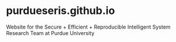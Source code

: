 # purdueseris.github.io
Website for the Secure + Efficient + Reproducible Intelligent System Research Team at Purdue University
